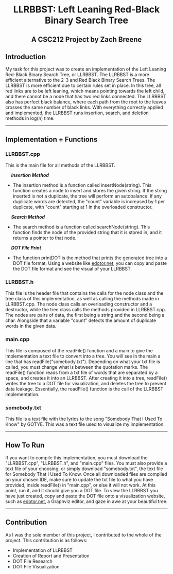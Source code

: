 <h1 align=center> LLRBBST: Left Leaning Red-Black Binary Search Tree </h1>
<h2 align=center> A CSC212 Project by Zach Breene </h2>

## Introduction
My task for this project was to create an implementation of the Left Leaning Red-Black Binary Search Tree, or LLRBBST. The LLRBBST is a more efficient alternative to the 2-3 and Red Black Binary Search Trees. The LLRBBST is more efficient due to certain rules set in place. In this tree, all red links are to be left leaning, which means pointing towards the left child, and there cannot be a node that has two red links connected. The LLRBBST also has perfect black balance, where each path from the root to the leaves crosses the same number of black links. With everything correctly applied and implemented, the LLRBBST runs insertion, search, and deletion methods in log(n) time.

---

## Implementation + Functions
### LLRBBST.cpp

This is the main file for all methods of the LLRBBST. </n>

&emsp; ***Insertion Method***

* The insertion method is a function called insertNode(string). This function creates a node to insert and stores the given string. If the string inserted is not a duplicate, the tree will perform an autobalance. If any duplicate words are detected, the "count" variable is increased by 1 per duplicate, with "count" starting at 1 in the overloaded constructor.  

&emsp; ***Search Method***

* The search method is a function called searchNode(string). This function finds the node of the provided string that it is stored in, and it returns a pointer to that node.

&emsp; ***DOT File Print***

* The function printDOT is the method that prints the generated tree into a DOT file format. Using a website like [edotor.net](https://edotor.net/), you can copy and paste the DOT file format and see the visual of your LLRBBST.


### LLRBBST.h

This file is the header file that contains the calls for the node class and the tree class of this implementation, as well as calling the methods made in LLRBBST.cpp. The node class calls an overloading constructor and a destructor, while the tree class calls the methods provided in LLRBBST.cpp. The nodes are pairs of data, the first being a string and the second being a char. Alongside that a variable "count" detects the amount of duplicate words in the given data.


### main.cpp

This file is composed of the readFile() function and a main to give the implementation a text file to convert into a tree. You will see in the main a line that has readFile("somebody.txt"). Depending on what your txt file is called, you must change what is between the quotation marks. The readFile() function reads from a txt file of words that are separated by a space, and creates it into an LLRBBST. After creating it into a tree, readFile() writes the tree to a DOT file for visualization, and deletes the tree to prevent data leakage. Essentially, the readFile() function is the call of the LLRBBST implementation.

### somebody.txt

This file is a text file with the lyrics to the song "Somebody That I Used To Know" by GOTYE. This was a text file used to visualize my implementation.

---

## How To Run
If you want to compile this implementation, you must download the "LLRBBST.cpp", "LLRBBST.h", and "main.cpp" files. You must also provide a text file of your choosing, or simply download "somebody.txt", the text file for Somebody That I Used To Know. Once all downloaded files are compiled on your chosen IDE, make sure to update the txt file to what you have provided, inside readFile() in "main.cpp", or else it will not work. At this point, run it, and it should give you a DOT file. To view the LLRBBST you have just created, copy and paste the DOT file onto a visualization website, such as [edotor.net](https://edotor.net/), a Graphviz editor, and gaze in awe at your beautiful tree.

---

## Contribution
As I was the sole member of this project, I contributed to the whole of the project. This contribution is as follows:
* Implementation of LLRBBST
* Creation of Report and Presentation
* DOT File Research
* DOT File Visualization

